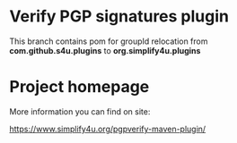 # Verify PGP signatures plugin

This branch contains pom for groupId relocation from **com.github.s4u.plugins** to **org.simplify4u.plugins**

# Project homepage

More information you can find on site:

https://www.simplify4u.org/pgpverify-maven-plugin/
